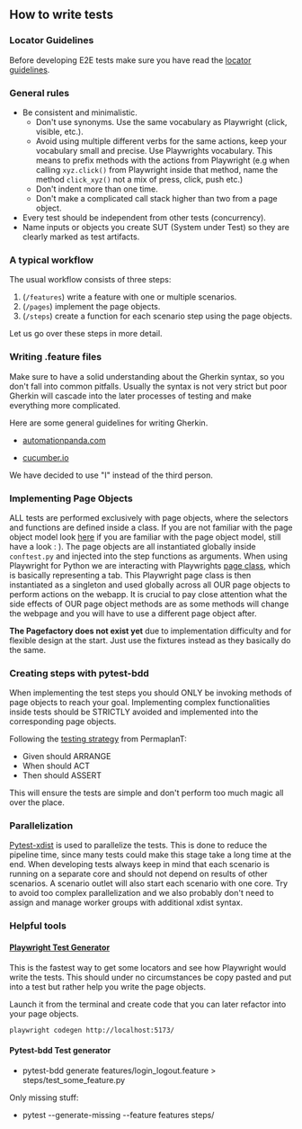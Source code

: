 ## How to write tests

### Locator Guidelines

Before developing E2E tests make sure you have read the [locator guidelines](./frontend-locators.md).

### General rules

- Be consistent and minimalistic.
  - Don't use synonyms. Use the same vocabulary as Playwright (click, visible, etc.).
  - Avoid using multiple different verbs for the same actions, keep your vocabulary small and precise.
    Use Playwrights vocabulary.
    This means to prefix methods with the actions from Playwright (e.g when calling `xyz.click()` from Playwright inside that method, name the method `click_xyz()` not a mix of press, click, push etc.)
  - Don't indent more than one time.
  - Don't make a complicated call stack higher than two from a page object.
- Every test should be independent from other tests (concurrency).
- Name inputs or objects you create SUT (System under Test) so they are clearly marked as test artifacts.

### A typical workflow

The usual workflow consists of three steps:

1. (`/features`) write a feature with one or multiple scenarios.
2. (`/pages`) implement the page objects.
3. (`/steps`) create a function for each scenario step using the page objects.

Let us go over these steps in more detail.

### Writing .feature files

Make sure to have a solid understanding about the Gherkin syntax, so you don't fall into common pitfalls.
Usually the syntax is not very strict but poor Gherkin will cascade into the later processes of testing and make everything more complicated.

Here are some general guidelines for writing Gherkin.

- [automationpanda.com](https://automationpanda.com/2017/01/30/bdd-101-writing-good-gherkin/)

- [cucumber.io](https://cucumber.io/docs/bdd/better-gherkin/)

We have decided to use "I" instead of the third person.

### Implementing Page Objects

ALL tests are performed exclusively with page objects, where the selectors and functions are defined inside a class.
If you are not familiar with the page object model look [here](https://playwright.dev/python/docs/pom) if you are familiar with the page object model, still have a look : ).
The page objects are all instantiated globally inside `conftest.py` and injected into the step functions as arguments.
When using Playwright for Python we are interacting with Playwrights [page class](https://playwright.dev/docs/api/class-page), which is basically representing a tab.
This Playwright page class is then instantiated as a singleton and used globally across all OUR page objects to perform actions on the webapp.
It is crucial to pay close attention what the side effects of OUR page object methods are as some methods will change the webpage and you will have to use a different page object after.

**The Pagefactory does not exist yet** due to implementation difficulty and for flexible design at the start.
Just use the fixtures instead as they basically do the same.

### Creating steps with pytest-bdd

When implementing the test steps you should ONLY be invoking methods of page objects to reach your goal.
Implementing complex functionalities inside tests should be STRICTLY avoided and implemented into the corresponding page objects.

Following the [testing strategy](https://github.com/ElektraInitiative/PermaplanT/tree/master/doc/tests) from PermaplanT:

- Given should ARRANGE
- When should ACT
- Then should ASSERT

This will ensure the tests are simple and don't perform too much magic all over the place.

### Parallelization

[Pytest-xdist](https://pytest-xdist.readthedocs.io/en/latest/distribution.html) is used to parallelize the tests.
This is done to reduce the pipeline time, since many tests could make this stage take a long time at the end.
When developing tests always keep in mind that each scenario is running on a separate core and should not depend on results of other scenarios.
A scenario outlet will also start each scenario with one core.
Try to avoid too complex parallelization and we also probably don't need to assign and manage worker groups with additional xdist syntax.

### Helpful tools

#### [Playwright Test Generator](https://playwright.dev/python/docs/codegen)

This is the fastest way to get some locators and see how Playwright would write the tests.
This should under no circumstances be copy pasted and put into a test but rather help you write the page objects.

Launch it from the terminal and create code that you can later refactor into your page objects.

```sh
playwright codegen http://localhost:5173/
```

#### Pytest-bdd Test generator

- pytest-bdd generate features/login_logout.feature > steps/test_some_feature.py

Only missing stuff:

- pytest --generate-missing --feature features steps/
